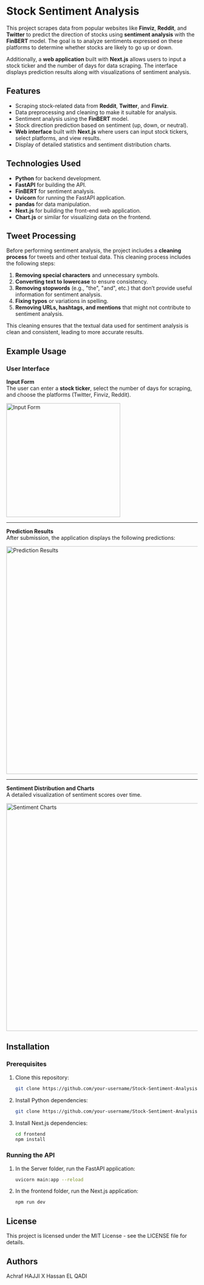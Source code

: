 # Stock Sentiment Analysis

This project scrapes data from popular websites like **Finviz**, **Reddit**, and **Twitter** to predict the direction of stocks using **sentiment analysis** with the **FinBERT** model. The goal is to analyze sentiments expressed on these platforms to determine whether stocks are likely to go up or down.

Additionally, a **web application** built with **Next.js** allows users to input a stock ticker and the number of days for data scraping. The interface displays prediction results along with visualizations of sentiment analysis.

## Features

- Scraping stock-related data from **Reddit**, **Twitter**, and **Finviz**.
- Data preprocessing and cleaning to make it suitable for analysis.
- Sentiment analysis using the **FinBERT** model.
- Stock direction prediction based on sentiment (up, down, or neutral).
- **Web interface** built with **Next.js** where users can input stock tickers, select platforms, and view results.
- Display of detailed statistics and sentiment distribution charts.

## Technologies Used

- **Python** for backend development.
- **FastAPI** for building the API.
- **FinBERT** for sentiment analysis.
- **Uvicorn** for running the FastAPI application.
- **pandas** for data manipulation.
- **Next.js** for building the front-end web application.
- **Chart.js** or similar for visualizing data on the frontend.

## Tweet Processing

Before performing sentiment analysis, the project includes a **cleaning process** for tweets and other textual data. This cleaning process includes the following steps:

1. **Removing special characters** and unnecessary symbols.
2. **Converting text to lowercase** to ensure consistency.
3. **Removing stopwords** (e.g., "the", "and", etc.) that don’t provide useful information for sentiment analysis.
4. **Fixing typos** or variations in spelling.
5. **Removing URLs, hashtags, and mentions** that might not contribute to sentiment analysis.

This cleaning ensures that the textual data used for sentiment analysis is clean and consistent, leading to more accurate results.

## Example Usage


### User Interface

**Input Form**  
The user can enter a **stock ticker**, select the number of days for scraping, and choose the platforms (Twitter, Finviz, Reddit).  

<img src="./screenshots/form-input.jpg" alt="Input Form" width="300">

---

**Prediction Results**  
After submission, the application displays the following predictions:  

<img src="./screenshots/results.jpg" alt="Prediction Results" width="600">

---

**Sentiment Distribution and Charts**  
A detailed visualization of sentiment scores over time.  

<img src="./screenshots/sentiment-chart.jpg" alt="Sentiment Charts" width="600">





## Installation

### Prerequisites

1. Clone this repository:
      ```bash
   git clone https://github.com/your-username/Stock-Sentiment-Analysis.git

2. Install Python dependencies:
      ```bash
   git clone https://github.com/your-username/Stock-Sentiment-Analysis.git
3. Install Next.js dependencies:
      ```bash
   cd frontend
   npm install

### Running the API

1. In the Server folder, run the FastAPI application:
    ```bash
   uvicorn main:app --reload

3. In the frontend folder, run the Next.js application:
   ```bash
   npm run dev

## License
This project is licensed under the MIT License - see the LICENSE file for details.

## Authors
Achraf HAJJI X Hassan EL QADI



